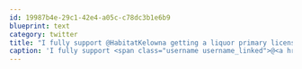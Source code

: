 ```yaml
---
id: 19987b4e-29c1-42e4-a05c-c78dc3b1e6b9
blueprint: text
category: twitter
title: "I fully support @HabitatKelowna getting a liquor primary license.  It's the heart and soul for culture &amp; live music in #kelowna"
caption: 'I fully support <span class="username username_linked">@<a href="https://twitter.com/HabitatKelowna" title="The Habitat">HabitatKelowna</a></span> getting a liquor primary license.  It''s the heart and soul for culture &amp; live music in <span class="hashtag hashtag_local">#<a href="http://tweettemp.darylchymko.ca/?tag=kelowna">kelowna</a>'
---
```

